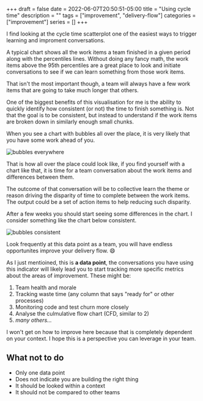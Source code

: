 +++ 
draft = false
date = 2022-06-07T20:50:51-05:00
title = "Using cycle time"
description = ""
tags = ["improvement", "delivery-flow"]
categories = ["improvement"]
series = []
+++

I find looking at the cycle time scatterplot one of the easiest ways to trigger
learning and improment conversations.

A typical chart shows all the work items a team finished in a given period along
with the percentiles lines. Without doing any fancy math, the work items above
the 95th percentiles are a great place to look and initiate conversations to
see if we can learn something from those work items.

That isn't the most important though, a team will always have a few work items
that are going to take much longer that others.

One of the biggest benefits of this visualisation for me is the ability to
quickly identify how consistent (or not) the time to finish something is. Not
that the goal is to be consistent, but instead to understand if the work items
are broken down in similarly enough small chunks.

When you see a chart with bubbles all over the place, it is very likely that you
have some work ahead of you.

![bubbles everywhere](/images/cycle-time-everywhere.png)

That is how all over the place could look like, if you find yourself with a
chart like that, it is time for a team conversation about the work items and
differences between them.

The outcome of that conversation will be to collective learn the theme or reason
driving the disparity of time to complete between the work items. The output
could be a set of action items to help reducing such disparity.

After a few weeks you should start seeing some differences in the chart. I
consider something like the chart below consistent.

![bubbles consistent](/images/cycle-time-consistent.png)

Look frequently at this data point as a team, you will have endless opportunites
improve your delivery flow. :smile:

As I just mentioined, this is **a data point**, the conversations you have using
this indicator will likely lead you to start tracking more specific metrics
about the areas of improvement. These might be:

1. Team health and morale
1. Tracking waste time (any column that says "ready for" or other processes)
1. Monitoring code and test churn more closely
1. Analyse the culmulative flow chart (CFD, similar to 2)
1. _many others..._

I won't get on how to improve here because that is completely dependent on your
context. I hope this is a perspective you can leverage in your team.

## What not to do

- Only one data point
- Does not indicate you are building the right thing
- It should be looked within a context
- It should not be compared to other teams
